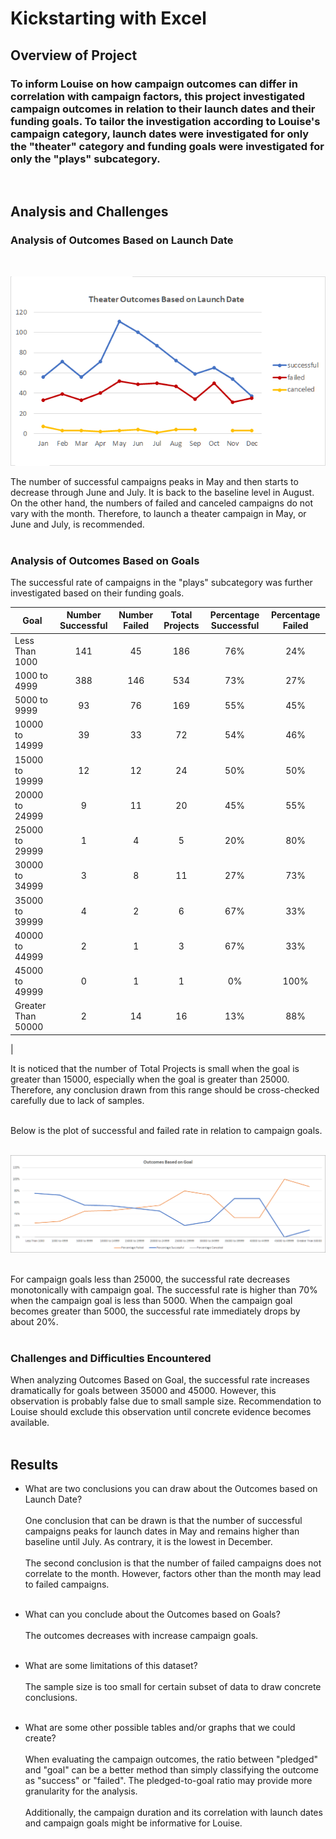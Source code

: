 # Kickstarting with Excel

## Overview of Project

### To inform Louise on how campaign outcomes can differ in correlation with campaign factors, this project investigated campaign outcomes in relation to their launch dates and their funding goals. To tailor the investigation according to Louise's campaign category, launch dates were investigated for only the "theater" category and funding goals were investigated for only the "plays" subcategory.
<br>

## Analysis and Challenges

### Analysis of Outcomes Based on Launch Date
<br>

![Theater Outcomes Based on Launch Date](Theater_Outcomes_vs_Launch.png) <br>

The number of successful campaigns peaks in May and then starts to decrease through June and July. It is back to the baseline level in August. On the other hand, the numbers of failed and canceled campaigns do not vary with the month. Therefore, to launch a theater campaign in May, or June and July, is recommended.
<br>
<br>

### Analysis of Outcomes Based on Goals

The successful rate of campaigns in the "plays" subcategory was further investigated based on their funding goals.
<br>

| Goal |	Number Successful |	Number Failed  |	Total Projects	| Percentage Successful |	Percentage Failed |	
|---|:---:|:---:|:---:|:---:|:---:|
|Less Than 1000 |	    141|	    45|		186|	76%|	 24%|
|1000 to 4999 |	        388|       146|     534|	73%|	 27%|
|5000 to 9999 |	         93|	    76|		169|	55%|	 45%|	
|10000 to 14999 |	     39|	    33|	     72|    54%|	 46%|	
|15000 to 19999 |        12|	    12|	     24|	50%|	 50%|	
|20000 to 24999 |	      9|        11|	     20|	45%|	 55%|	
|25000 to 29999 |	      1|	     4|	      5|	20%|	 80%|
|30000 to 34999 |	      3|	     8|	     11|	27%|	 73%|
|35000 to 39999 |	      4|	     2|	      6|	67%|	 33%|
|40000 to 44999 |	      2|	     1|	      3|	67%|	 33%|
|45000 to 49999 |	      0|	     1|	      1|	 0%|	100%|	
|Greater Than 50000 |	  2|	    14|	     16|	13%|	 88%|
|

It is noticed that the number of Total Projects is small when the goal is greater than 15000, especially when the goal is greater than 25000. Therefore, any conclusion drawn from this range should be cross-checked carefully due to lack of samples.
<br>
<br>

Below is the plot of successful and failed rate in relation to campaign goals.
<br>
<br>

![Outcomes Based on Goal](Outcomes_vs_Goals.png) 
<br>
<br>

For campaign goals less than 25000, the successful rate decreases monotonically with campaign goal. The successful rate is higher than 70% when the campaign goal is less than 5000. When the campaign goal becomes greater than 5000, the successful rate immediately drops by about 20%.
<br>
<br>

### Challenges and Difficulties Encountered

When analyzing Outcomes Based on Goal, the successful rate increases dramatically for goals between 35000 and 45000. However, this observation is probably false due to small sample size. Recommendation to Louise should exclude this observation until concrete evidence becomes available.
<br>
<br>

## Results

- What are two conclusions you can draw about the Outcomes based on Launch Date?
    <br>
    <br>
    One conclusion that can be drawn is that the number of successful campaigns peaks for launch dates in May and remains higher than baseline until July. As contrary, it is the lowest in December. 
    <br>
    <br>
    The second conclusion is that the number of failed campaigns does not correlate to the month. However, factors other than the month may lead to failed campaigns. 
    <br>
    <br>

- What can you conclude about the Outcomes based on Goals?
    <br>
    <br>
    The outcomes decreases with increase campaign goals. 
    <br>
    <br>

- What are some limitations of this dataset?
    <br>
    <br>
    The sample size is too small for certain subset of data to draw concrete conclusions.
    <br>
    <br>

- What are some other possible tables and/or graphs that we could create?
    <br>
    <br>
    When evaluating the campaign outcomes, the ratio between "pledged" and "goal" can be a better method than simply classifying the outcome as "success" or "failed". The pledged-to-goal ratio may provide more granularity for the analysis.
    <br>
    <br>
    Additionally, the campaign duration and its correlation with launch dates and campaign goals might be informative for Louise.
